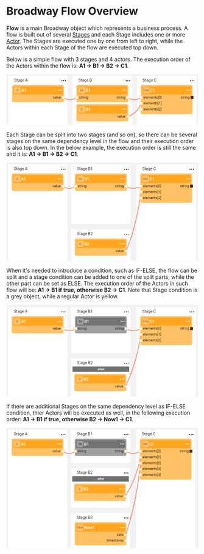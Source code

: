 # Broadway Flow Overview

**Flow** is a main Broadway object which represents a business process. A flow is built out of several [Stages](<!--Link to 18-Flow Stages-->) and each Stage includes one or more [Actor](/articles/99_Broadway/04_built_in_actor_types.md). The Stages are executed one by one from left to right, while the Actors within each Stage of the flow are executed top down. 

Below is a simple flow with 3 stages and 4 actors. The execution order of the Actors within the flow is: **A1 -> B1 -> B2 -> C1**.

![image](/articles/99_Broadway/images/99_16_01_flow1.PNG)

Each Stage can be split into two stages (and so on), so there can be several stages on the same dependency level in the flow and their execution order is also top down. In the below example, the execution order is still the same and it is: **A1 -> B1 -> B2 -> C1**.

![image](/articles/99_Broadway/images/99_16_01_flow2.PNG)

When it's needed to introduce a condition, such as IF-ELSE, the flow can be split and a stage condition can be added to one of the split parts, while the other part can be set as ELSE. The execution order of the Actors in such flow will be: **A1 -> B1 if true, otherwise B2 -> C1**. Note that Stage condition is a grey object, while a regular Actor is yellow.

![image](/articles/99_Broadway/images/99_16_01_flow3.PNG)

If there are additional Stages on the same dependency level as IF-ELSE condition, thier Actors will be executed as well, in the following execution order: **A1 -> B1 if true, otherwise B2 -> Now1 -> C1**.

![image](/articles/99_Broadway/images/99_16_01_flow4.PNG)



